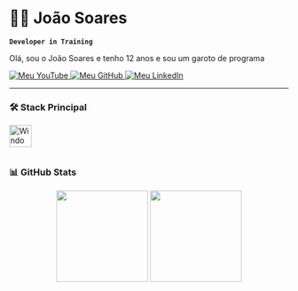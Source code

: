 # 👨‍💻 João Soares

**`Developer in Training`**  

Olá, sou o João Soares e tenho 12 anos e sou um garoto de programa
<p align="left">
    <a href="https://www.youtube.com/@RicardoMartinsBarros">
        <img 
            alt="Meu YouTube" 
            title="Visite meu canal"
            src="https://img.shields.io/badge/YouTube-FF0000?style=for-the-badge&logo=youtube&logoColor=white"
        />
    </a>
    <a href="https://github.com/riccardo8bits">
        <img 
            alt="Meu GitHub" 
            title="Meus projetos"
            src="https://img.shields.io/badge/GitHub-181717?style=for-the-badge&logo=github&logoColor=white"
        />
    </a>
    <a href="https://www.linkedin.com/in/ricardo-martins-barros-barrros-91953b372/">
        <img 
            alt="Meu LinkedIn" 
            title="Meu perfil profissional"
            src="https://img.shields.io/badge/LinkedIn-0077B5?style=for-the-badge&logo=linkedin&logoColor=white"
        />
    </a>
</p>

---

### 🛠 Stack Principal


<img 
    align="left" 
    alt="Windows" 
    title="Windows"
    width="40px" 
    style="padding-right:15px;" 
    src="https://cdn.jsdelivr.net/gh/devicons/devicon@latest/icons/windows8/windows8-original.svg" 
/>

<br/><br/><br/>

### 📊 GitHub Stats

<p align="center">
  <img 
    height="165em" 
    src="https://github-readme-stats.vercel.app/api?username=riccardo8bits&show_icons=true&theme=dark&locale=pt-br&hide_border=true&bg_color=0d1117" 
  />
  <img 
    height="165em" 
    src="https://github-readme-stats.vercel.app/api/top-langs/?username=riccardo8bits&theme=dark&layout=compact&langs_count=4&hide_border=true&bg_color=0d1117" 
  />
</p>
